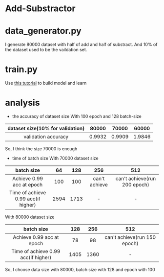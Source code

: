 # Add-Substractor
# data_generator.py
I generate 80000 dataset with half of add and half of substract. And 10% of 
the dataset used to be the vaildation set. 
# train.py
Use [this tutorial](https://github.com/IKMLab/Adder-practice) to build model and learn
# analysis
- the accuracy of dataset size
With 100 epoch and 128 batch-size

| dataset size(10% for validation) | 80000 | 70000 | 60000 |
|:--------------------------------:|:-----:|:-----:|:-----:|
| validation accuracy              | 0.9932 | 0.9909 | 1.9846 |

So, I think the size 70000 is enough

- time of batch size
With 70000 dataset size

| batch size | 64 | 128 | 256 | 512 |
|:----------:|:--:|:---:|:---:|:---:|
| Achieve 0.99 acc at epoch | 100 | 100 | can't achieve | can't achieve(run 200 epoch) |
| Time of achieve 0.99 acc(if higher) | 2594 | 1713 | - | - |

With 80000 dataset size

| batch size | 128 | 256 | 512 |
|:----------:|:---:|:---:|:---:|
| Achieve 0.99 acc at epoch | 78 | 98 | can't achieve(run 150 epoch) |
| Time of achieve 0.99 acc(if higher) | 1405 | 1360 | - |

So, I choose data size with 80000, batch size with 128 and epoch with 100
